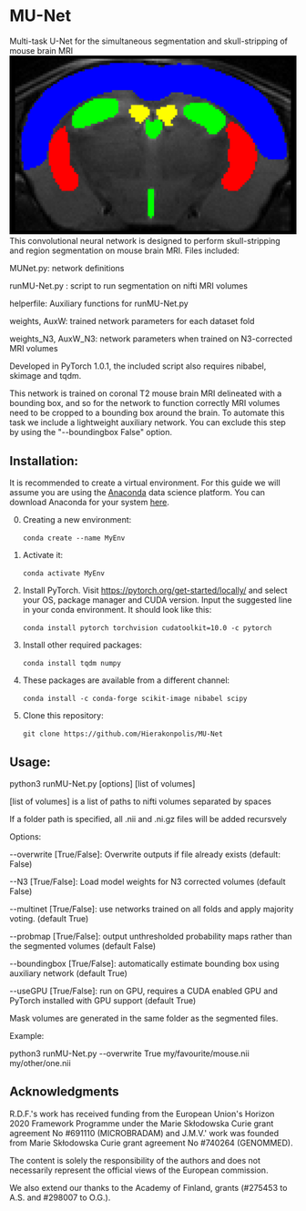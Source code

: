 # MU-Net
Multi-task U-Net for the simultaneous segmentation and skull-stripping of mouse brain MRI
![sample image](sample.png)
This convolutional neural network is designed to perform skull-stripping and region segmentation on mouse brain MRI. Files included:

MUNet.py: network definitions

runMU-Net.py : script to run segmentation on nifti MRI volumes

helperfile: Auxiliary functions for runMU-Net.py

weights, AuxW: trained network parameters for each dataset fold

weights_N3, AuxW_N3: network parameters when trained on N3-corrected MRI volumes

Developed in PyTorch 1.0.1, the included script also requires nibabel, skimage and tqdm. 

This network is trained on coronal T2 mouse brain MRI delineated with a bounding box, and so for the network to function correctly MRI volumes need to be cropped to a bounding box around the brain. To automate this task we include a lightweight auxiliary network. You can exclude this step by using the "--boundingbox False" option.
## Installation:
It is recommended to create a virtual environment. For this guide we will assume you are using the [Anaconda](https://www.anaconda.com/) data science platform. You can download Anaconda for your system [here](https://www.anaconda.com/distribution/).

0. Creating a new environment: 

    `conda create --name MyEnv`
    
1. Activate it: 

    `conda activate MyEnv`

2. Install PyTorch. Visit https://pytorch.org/get-started/locally/ and select your OS, package manager and CUDA version. Input the suggested line in your conda environment. It should look like this: 

    `conda install pytorch torchvision cudatoolkit=10.0 -c pytorch`

3. Install other required packages: 

    `conda install tqdm numpy`

4. These packages are available from a different channel: 

    `conda install -c conda-forge scikit-image nibabel scipy`

5. Clone this repository: 

    `git clone https://github.com/Hierakonpolis/MU-Net`

## Usage:
python3 runMU-Net.py [options] [list of volumes]

[list of volumes] is a list of paths to nifti volumes separated by spaces

If a folder path is specified, all .nii and .ni.gz files will be added recursvely

Options:

--overwrite [True/False]: Overwrite outputs if file already exists (default: False)
    
--N3 [True/False]: Load model weights for N3 corrected volumes (default False)
    
--multinet [True/False]: use networks trained on all folds and apply majority voting. (default True)

--probmap [True/False]: output unthresholded probability maps rather than the segmented volumes (default False)

--boundingbox [True/False]: automatically estimate bounding box using auxiliary network (default True)

--useGPU [True/False]: run on GPU, requires a CUDA enabled GPU and PyTorch installed with GPU support (default True)

Mask volumes are generated in the same folder as the segmented files.

Example: 

python3 runMU-Net.py --overwrite True my/favourite/mouse.nii my/other/one.nii

## Acknowledgments

R.D.F.'s work has received funding from the European Union's Horizon 2020 Framework Programme under the Marie Skłodowska Curie grant agreement No #691110 (MICROBRADAM) and J.M.V.' work was founded from Marie Skłodowska Curie grant agreement No #740264 (GENOMMED). 

The content is solely the responsibility of the authors and does not necessarily represent the official views of the European commission.

We also extend our thanks to the Academy of Finland, grants (#275453 to A.S. and #298007 to O.G.).

